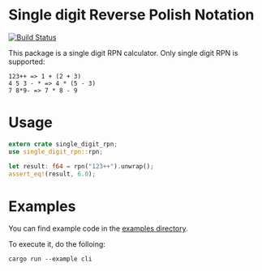 # Single digit Reverse Polish Notation 

[![Build Status](https://travis-ci.org/foresta/single-digit-rpn.svg?branch=master)](https://travis-ci.org/foresta/single-digit-rpn)

This package is a single digit RPN calculator.
Only single digit RPN is supported:

```
123++ => 1 + (2 + 3)
4 5 3 - * => 4 * (5 - 3)
7 8*9- => 7 * 8 - 9
```
# Usage

```rust
extern crate single_digit_rpn;
use single_digit_rpn::rpn;

let result: f64 = rpn("123++").unwrap();
assert_eq!(result, 6.0);
```

# Examples

You can find example code in the [examples directory](./examples).

To execute it, do the folloing:

```
cargo run --example cli
```
